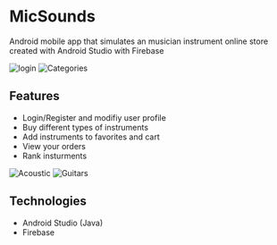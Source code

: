 # MicSounds

Android mobile app that simulates an musician instrument online store created with Android Studio with Firebase

![login](/images/Login.jpeg)
![Categories](/images/Categories.jpeg)

## Features

- Login/Register and modifiy user profile
- Buy different types of instruments
- Add instruments to favorites and cart
- View your orders
- Rank insturments

![Acoustic](/images/AcousticGuitars.jpeg)
![Guitars](/images/Guitars.jpeg)

## Technologies

- Android Studio (Java)
- Firebase
